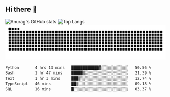 ## Hi there 👋
![Anurag's GitHub stats](https://github-readme-stats.vercel.app/api?username=CNCoreSteb)
![Top Langs](https://github-readme-stats.vercel.app/api/top-langs/?username=CNCoreSteb)
<picture>
  <source media="(prefers-color-scheme: dark)" srcset="https://raw.githubusercontent.com/CNCoreSteb/CNCoreSteb/output/github-contribution-grid-snake-dark.svg">
  <source media="(prefers-color-scheme: light)" srcset="https://raw.githubusercontent.com/CNCoreSteb/CNCoreSteb/output/github-contribution-grid-snake.svg">
  <img alt="github contribution grid snake animation" src="https://raw.githubusercontent.com/CNCoreSteb/CNCoreSteb/output/github-contribution-grid-snake.svg">
</picture>

<!--START_SECTION:waka-->

```txt
Python       4 hrs 13 mins   ████████████▓░░░░░░░░░░░░   50.56 %
Bash         1 hr 47 mins    █████▒░░░░░░░░░░░░░░░░░░░   21.39 %
Text         1 hr 3 mins     ███▒░░░░░░░░░░░░░░░░░░░░░   12.74 %
TypeScript   46 mins         ██▒░░░░░░░░░░░░░░░░░░░░░░   09.18 %
SQL          16 mins         █░░░░░░░░░░░░░░░░░░░░░░░░   03.37 %
```

<!--END_SECTION:waka-->


<!--
**CNCoreSteb/CNCoreSteb** is a ✨ _special_ ✨ repository because its `README.md` (this file) appears on your GitHub profile.

Here are some ideas to get you started:

- 🔭 I’m currently working on ...
- 🌱 I’m currently learning ...
- 👯 I’m looking to collaborate on ...
- 🤔 I’m looking for help with ...
- 💬 Ask me about ...
- 📫 How to reach me: ...
- 😄 Pronouns: ...
- ⚡ Fun fact: ...
-->
